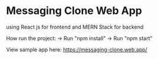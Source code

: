 # Messaging Clone Web App
using React js for frontend and MERN Stack for backend

How run the project:
-> Run "npm install"
-> Run "npm start"

View sample app here:
https://messaging-clone.web.app/
